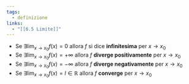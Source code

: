 ```yaml
---
tags:
  - definizione
links:
  - "[[6.5 Limite]]"
---
```

- Se $\exists\displaystyle\lim_{x\to x_0}f(x) = 0$ allora $f$ si dice **infinitesima** per $x\to x_0$
- Se $\exists\displaystyle\lim_{x\to x_0}f(x) = +\infty$ allora $f$ **diverge positivamente** per $x\to x_0$
- Se $\exists\displaystyle\lim_{x\to x_0}f(x) = -\infty$ allora $f$ **diverge negativamente** per $x\to x_0$
- Se $\exists\displaystyle\lim_{x\to x_0}f(x) = l \in\mathbb{R}$ allora $f$ **converge** per $x\to x_0$